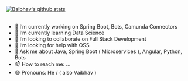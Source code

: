 <a href="https://github.com/awibox">
  <img align="center" src="https://github-readme-stats.vercel.app/api?username=baibhavtripathi&show_icons=true&include_all_commits=true&count_private=true&hide_border=true" alt="Baibhav's github stats" />
</a>

<br>
<br>


- 🔭 I’m currently working on Spring Boot, Bots, Camunda Connectors
- 🌱 I’m currently learning Data Science
- 👯 I’m looking to collaborate on Full Stack Development
- 🤔 I’m looking for help with OSS
- 💬 Ask me about Java, Spring Boot ( Microservices ), Angular, Python, Bots
- 📫 How to reach me: ...
- 😄 Pronouns: He / ( also Vaibhav )
